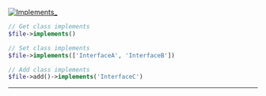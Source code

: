 <a href='https://github.com/ajthinking/archetype/blob/master/src/Endpoints/PHP/Implements_.php'>![Implements_](https://img.shields.io/badge/-Archetype\Endpoints\PHP\Implements_-blue)
```php
// Get class implements
$file->implements()

// Set class implements
$file->implements(['InterfaceA', 'InterfaceB'])

// Add class implements
$file->add()->implements('InterfaceC')
```
<hr>